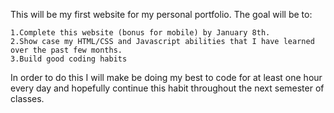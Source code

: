 This will be my first website for my personal portfolio.
The goal will be to: 

    1.Complete this website (bonus for mobile) by January 8th.
    2.Show case my HTML/CSS and Javascript abilities that I have learned over the past few months.
    3.Build good coding habits 

In order to do this I will make be doing my best to code for at least one hour every day and hopefully continue this habit throughout the next semester of classes.

